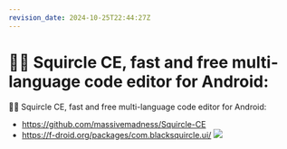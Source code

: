 ```yaml
---
revision_date: 2024-10-25T22:44:27Z
---
```

#  👨‍💻 Squircle CE, fast and free multi-language code editor for Android:
 👨‍💻 Squircle CE, fast and free multi-language code editor for Android:
* https://github.com/massivemadness/Squircle-CE
* https://f-droid.org/packages/com.blacksquircle.ui/
![](https://raw.githubusercontent.com/massivemadness/Squircle-CE/master/.github/images/repository-screenshots.png)